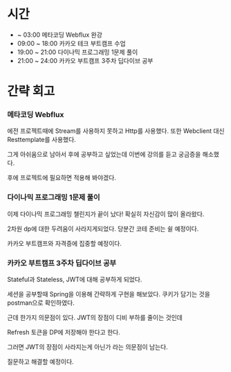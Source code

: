 # 시간
- ~ 03:00 메타코딩 Webflux 완강
- 09:00 ~ 18:00 카카오 테크 부트캠프 수업
- 19:00 ~ 21:00 다이나믹 프로그래밍 1문제 풀이
- 21:00 ~ 24:00 카카오 부트캠프 3주차 딥다이브 공부

# 간략 회고

### 메타코딩 Webflux

에전 프로젝트때에 Stream를 사용하지 못하고 Http를 사용했다. 또한 Webclient 대신
Resttemplate를 사용했다.

그게 아쉬움으로 남아서 후에 공부하고 싶었는데 이번에 강의를 듣고 궁금증을 해소했다.

후에 프로젝트에 필요하면 적용해 봐야겠다.

### 다이나믹 프로그래밍 1문제 풀이

이제 다이나믹 프로그래밍 챌린지가 끝이 났다! 확실히 자신감이 많이 올라왔다.

2차원 dp에 대한 두려움이 사라지게되었다. 당분간 코테 준비는 쉴 예정이다.

카카오 부트캠프와 자격증에 집중할 예정이다.

###  카카오 부트캠프 3주차 딥다이브 공부

Stateful과 Stateless, JWT에 대해 공부하게 되었다.

세션을 공부할때 Spring을 이용해 간략하게 구현을 해보았다. 쿠키가 담기는 것을 postman으로 확인하였다.

근데 한가지 의문점이 있다. JWT의 장점이 디비 부하를 줄이는 것인데

Refresh 토큰을 DP에 저장해야 한다고 한다.

그러면 JWT의 장점이 사라지는게 아닌가 라는 의문점이 남는다.

질문하고 해결할 예정이다.